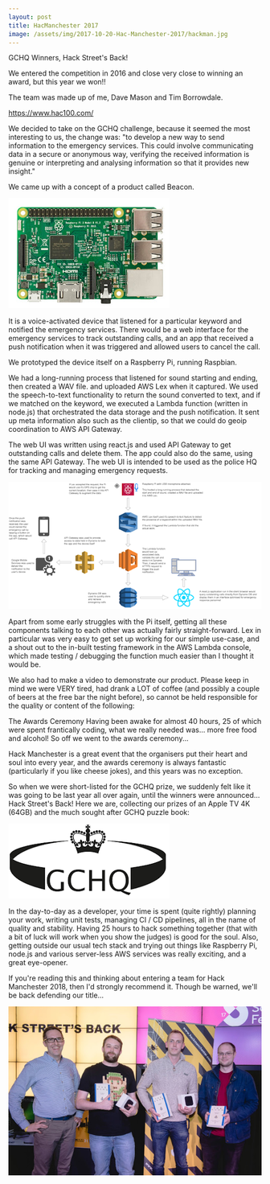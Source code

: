 ```yaml
---
layout: post
title: HacManchester 2017
image: /assets/img/2017-10-20-Hac-Manchester-2017/hackman.jpg
---
```

GCHQ Winners, Hack Street's Back!

We entered the competition in 2016 and close very close to winning an award, but this year we won!!

The team was made up of me, Dave Mason and Tim Borrowdale.


https://www.hac100.com/


We decided to take on the GCHQ challenge, because it seemed the most interesting to us, the change was: "to develop a new way to send information to the emergency services. This could involve communicating data in a secure or anonymous way, verifying the received information is genuine or interpreting and analysing information so that it provides new insight."


We came up with a concept of a product called Beacon.


![raspberrypi](/assets/img/2017-10-20-Hac-Manchester-2017/raspberrypi.jpg)


It is a voice-activated device that listened for a particular keyword and notified the emergency services. There would be a web interface for the emergency services to track outstanding calls, and an app that received a push notification when it was triggered and allowed users to cancel the call.


We prototyped the device itself on a Raspberry Pi, running Raspbian.

We had a long-running process that listened for sound starting and ending, then created a WAV file. and uploaded AWS Lex when it captured. We used the speech-to-text functionality to return the sound converted to text, and if we matched on the keyword, we executed a Lambda function (written in node.js) that orchestrated the data storage and the push notification. It sent up meta information also such as the clientip, so that we could do geoip coordination to AWS API Gateway.


The web UI was written using react.js and used API Gateway to get outstanding calls and delete them. The app could also do the same, using the same API Gateway. The web UI is intended to be used as the police HQ for tracking and managing emergency requests.


![infrastructure](/assets/img/2017-10-20-Hac-Manchester-2017/beacon-infra.png)


Apart from some early struggles with the Pi itself, getting all these components talking to each other was actually fairly straight-forward. Lex in particular was very easy to get set up working for our simple use-case, and a shout out to the in-built testing framework in the AWS Lambda console, which made testing / debugging the function much easier than I thought it would be.


We also had to make a video to demonstrate our product. Please keep in mind we were VERY tired, had drank a LOT of coffee (and possibly a couple of beers at the free bar the night before), so cannot be held responsible for the quality or content of the following:


The Awards Ceremony
Having been awake for almost 40 hours, 25 of which were spent frantically coding, what we really needed was... more free food and alcohol! So off we went to the awards ceremony...


Hack Manchester is a great event that the organisers put their heart and soul into every year, and the awards ceremony is always fantastic (particularly if you like cheese jokes), and this years was no exception.


So when we were short-listed for the GCHQ prize, we suddenly felt like it was going to be last year all over again, until the winners were announced... Hack Street's Back! Here we are, collecting our prizes of an Apple TV 4K (64GB) and the much sought after GCHQ puzzle book:


![gchq](/assets/img/2017-10-20-Hac-Manchester-2017/gchq.png)


In the day-to-day as a developer, your time is spent (quite rightly) planning your work, writing unit tests, managing CI / CD pipelines, all in the name of quality and stability. Having 25 hours to hack something together (that with a bit of luck will work when you show the judges) is good for the soul. Also, getting outside our usual tech stack and trying out things like Raspberry Pi, node.js and various server-less AWS services was really exciting, and a great eye-opener.


If you're reading this and thinking about entering a team for Hack Manchester 2018, then I'd strongly recommend it. Though be warned, we'll be back defending our title...


![winners](/assets/img/2017-10-20-Hac-Manchester-2017/hacman-winners.jpg)